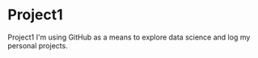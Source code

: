 # Project1
Project1
I'm using GitHub as a means to explore data science and log my personal projects.
